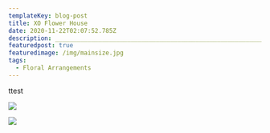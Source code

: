 ```yaml
---
templateKey: blog-post
title: XO Flower House
date: 2020-11-22T02:07:52.785Z
description: _______________________________________________________________
featuredpost: true
featuredimage: /img/mainsize.jpg
tags:
  - Floral Arrangements
---
```

ttest 

![](/img/wedding2.jpg)

![](/img/arrangement2.jpg)
